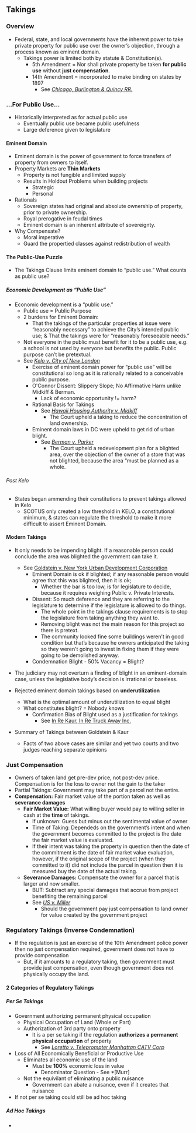 ## Takings
### Overview
- Federal, state, and local governments have the inherent power to take private property for public use over the owner’s objection, through a process known as eminent domain.
  - Takings power is limited both by statute & Constitution(s).
    - 5th Amendment  = Nor shall private property be taken **for public use** without **just compensation**.
    - 14th Amendment = incorporated to make binding on states by 1897
      - See *[Chicago, Burlington & Quincy RR.](link)*

### ...For Public Use...
- Historically interpreted as for actual public use
  - Eventually public use became public usefulness
  - Large deference given to legislature


#### Eminent Domain
- Eminent domain is the power of government to force transfers of property from owners to itself.
- Property Markets are **Thin Markets**
  - Property is not fungible and limited supply
  - Results in Holdout Problems when building projects
    - Strategic
    - Personal
- Rationals
  - Sovereign states had original and absolute ownership of property, prior to private ownership.
  - Royal prerogative in feudal times
  - Eminent domain is an inherent attribute of sovereignty.
- Why Compensate?
  - Moral imperative
  - Guard the propertied classes against redistribution of wealth

#### The Public-Use Puzzle
- The Takings Clause limits eminent domain to “public use.” What counts as public use?

##### Economic Development as “Public Use”
- Economic development is a “public use.”
  - Public use = Public Purpose
  - 2 burdens for Eminent Domain:
    - That the takings of the particular properties at issue were “reasonably necessary” to achieve the City’s intended public use; & That the takings were for “reasonably foreseeable needs.”
  - Not everyone in the public must benefit for it to be a public use, e.g. a school is not used by everyone but benefits the public. Public purpose can’t be pretextual.
  - See *[Kelo v. City of New London](link)*
    - Exercise of eminent domain power for “public use” will be constitutional so long as it is rationally related to a conceivable public purpose.
    - O'Connor Dissent: Slippery Slope; No Affirmative Harm unlike Midkiff & Berman.
      - Lack of economic opportunity != harm?
    - Rational Basis for Takings
      - See *[Hawaii Housing Authority v. Midkiff](link)*
        - The Court upheld a taking to reduce the concentration of land ownership.
    - Eminent domain laws in DC were upheld to get rid of urban blight.
      - See *[Berman v. Parker](link)*
        - The Court upheld a redevelopment plan for a blighted area, over the objection of the owner of a store that was not blighted, because the area “must be planned as a whole.

###### Post Kelo
  - States began ammending their constitutions to prevent takings allowed in Kelo
    - SCOTUS only created a low threshold in KELO, a constitutional minimum, & states can regulate the threshold to make it more difficult to assert Eminent Domain.


#### Modern Takings
- It only needs to be impending blight. If a reasonable person could conclude the area was blighted the government can take it.
  - See [Goldstein v. New York Urban Development Corporation](link)
    - Eminent Domain is ok if blighted; if any reasonable person would agree that this was blighted, then it is ok;
      - Whether the bar is too low, is for legislature to decide, because it requires weighing Public v. Private Interests.
    - Dissent: So much deference and they are referring to the legislature to determine if the legislature is allowed to do things.
      - The whole point in the takings clause requirements is to stop the legislature from taking anything they want to.
      - Removing blight was not the main reason for this project so there is pretext.
      - The community looked fine some buildings weren’t in good condition but that’s because he owners anticipated the taking so they weren’t going to invest in fixing them if they were going to be demolished anyway.
    - Condemnation Blight - 50% Vacancy = Blight?

- The judiciary may not overturn a finding of blight in an eminent-domain case, unless the legislative body’s decision is irrational or baseless.
- Rejected eminent domain takings based on **underutilization**
  - What is the optimal amount of underutilization to equal blight
  - What constitutes blight? = Nobody knows
    - Confirmation Bias of Blight used as a justification for takings
      - See [In Re Kaur, In Re Truck Away Inc.](link)

- Summary of Takings between Goldstein & Kaur
  - Facts of two above cases are similar and yet two courts and two judges reaching separate opinions



### Just Compensation

- Owners of taken land get pre-dev price, not post-dev price. Compensation is for the loss to owner not the gain to the taker
- Partial Takings: Government may take part of a parcel not the entire.
- **Compensation:** Fair market value of the portion taken as well as **severance damages**
  - **Fair Market Value:** What willing buyer would pay to willing seller in cash at the **time** of takings.
    - If unknown: Guess but minus out the sentimental value of owner
    - Time of Taking: Dependeds on the government’s intent and when the government becomes committed to the project is the date the fair market value is evaluated.
    - If their intent was taking the property in question then the date of the commitment is the date of fair market value evaluation, however, if the original scope of the project (when they committed to it) did not include the parcel in question then it is measured buy the date of the actual taking.
  - **Severance Damages:** Compensate the owner for a parcel that is larger and now smaller.
    - BUT: Subtract any special damages that accrue from project benefiting the remaining parcel
    - See *[US v. Miller](link)*
      - Should the government pay just compensation to land owner for value created by the government project

### Regulatory Takings (Inverse Condemnation)
- If the regulation is just an exercise of the 10th Amendment police power then no just compensation required, government does not have to provide compensation
  - But, if it amounts to a regulatory taking, then government must provide just compensation, even though government does not physically occupy the land.
#### 2 Categories of Regulatory Takings
##### Per Se Takings
- Government authorizing permanent physical occupation
    - Physical Occupation of Land (Whole or Part)
    - Authorization of 3rd party onto property
      - It is a per se taking if the regulation **authorizes a permanent physical occupation** of property
        - See *[Loretto v. Teleprompter Manhattan CATV Corp](link)*
- Loss of All Economically Beneficial or Productive Use
  - Eliminates all economic use of the land
    - Must be **100%** economic loss in value
      - Denominator Question - See *[Murr]
  - Not the equivilant of eliminating a public nuisance
    - Government can abate a nuisance, even if it creates that nuisance
- If not per se taking could still be ad hoc taking


##### Ad Hoc Takings
-
